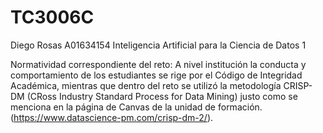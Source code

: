 # TC3006C
Diego Rosas A01634154
Inteligencia Artificial para la Ciencia de Datos 1

Normatividad correspondiente del reto:
A nivel institución la conducta y comportamiento de los estudiantes se rige por el Código de Integridad Académica, mientras que dentro del reto se utilizó la metodología CRISP-DM (CRoss Industry Standard Process for Data Mining) justo como se menciona en la página de Canvas de la unidad de formación. (https://www.datascience-pm.com/crisp-dm-2/).

